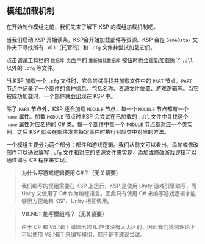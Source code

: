 ## 模组加载机制
在开始制作模组之前，我们先来了解下 KSP 的模组加载机制吧。

当我们启动 KSP 开始读条，KSP会开始加载部件等资源。KSP 会在 `GameData/` 文件夹下寻找所有 `.dll`（托管的）和 `.cfg` 文件并尝试加载它们。

点击调试工具栏的 `数据库` 页面中的 `重新加载数据库` 按钮时也会重新加载除了 `.dll` 以外的 `.cfg` 等文件。

当 KSP 加载一个 `.cfg` 文件时，它会尝试寻找并加载文件中的 `PART` 节点。`PART` 节点中记录了一个部件的各种信息，包括名称、资源文件位置、游戏逻辑等。当它被成功加载时，一个部件就会出现在 KSP 中。

除了 `PART` 节点外，KSP 还会加载 `MODULE` 节点，每一个 `MODULE` 节点都有一个 `name` 属性。加载 `MODULE` 节点时 KSP 会尝试在已加载的 `.dll` 文件中寻找这个 `name` 属性对应名称的 C# 类。每一个部件中每一个 `MODULE` 节点都对应一个类实例，之后 KSP 就会在部件发生特定事件时执行对应类中对应的方法。

一个模组主要分为两个部分：部件和游戏逻辑。我们从前文可以看出，添加或修改部件可以通过编写 `.cfg` 文件和对应的资源文件来实现，添加或修改游戏逻辑可以通过编写 C# 程序来实现。

> **为什么写游戏逻辑要用 C#？（无关紧要）**
>
> 我们编写的模组需要在 KSP 上运行，KSP 是使用 Unity 游戏引擎编写，而 Unity 又使用了 C# 作为编程语言。因此只有使用 C# 来编写游戏逻辑才能够很方便地和 KSP、Unity 相互调用。

> **VB.NET 能写模组吗？（无关紧要）**
>
> 由于 C# 和 VB.NET 编译出的 IL 应该没有太大区别，因此我们猜测理论上可以使用 VB.NET 来编写模组，但还是不建议尝试。
